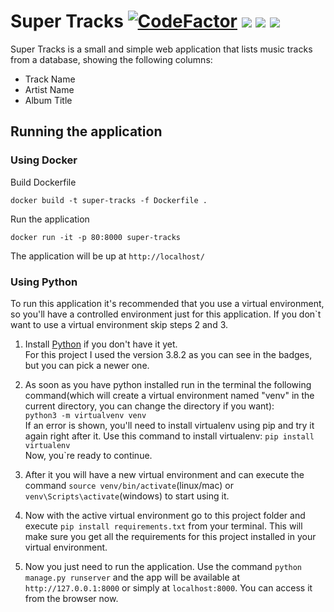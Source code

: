 # Super Tracks [![CodeFactor](https://www.codefactor.io/repository/github/kardoso/supertracks/badge)](https://www.codefactor.io/repository/github/kardoso/supertracks) [![](https://img.shields.io/badge/Python-3.8.2-blue.svg)](https://www.python.org/downloads/release/python-382/) [![](https://img.shields.io/badge/Django-3.0.8-green)](https://www.djangoproject.com/) [![](https://img.shields.io/github/license/kardoso/SuperTracks.svg)](https://github.com/kardoso/SuperTracks/blob/master/LICENSE)

Super Tracks is a small and simple web application that lists music tracks from a database, showing the following columns:

- Track Name
- Artist Name
- Album Title

## Running the application

### Using Docker

Build Dockerfile

```
docker build -t super-tracks -f Dockerfile .
```

Run the application

```
docker run -it -p 80:8000 super-tracks
```

The application will be up at `http://localhost/`

### Using Python

To run this application it's recommended that you use a virtual environment, so you'll have a controlled environment just for this application.
If you don`t want to use a virtual environment skip steps 2 and 3.

1. Install [Python](https://www.python.org/downloads/) if you don't have it yet. <br> For this project I used the version 3.8.2 as you can see in the badges, but you can pick a newer one.

2. As soon as you have python installed run in the terminal the following command(which will create a virtual environment named "venv" in the current directory, you can change the directory if you want): <br> `python3 -m virtualvenv venv` <br> If an error is shown, you'll need to install virtualenv using pip and try it again right after it. Use this command to install virtualenv: `pip install virtualenv` <br> Now, you`re ready to continue.

3. After it you will have a new virtual environment and can execute the command `source venv/bin/activate`(linux/mac) or `venv\Scripts\activate`(windows) to start using it.

4. Now with the active virtual environment go to this project folder and execute `pip install requirements.txt` from your terminal. This will make sure you get all the requirements for this project installed in your virtual environment.

5. Now you just need to run the application. Use the command `python manage.py runserver` and the app will be available at `http://127.0.0.1:8000` or simply at `localhost:8000`. You can access it from the browser now.
